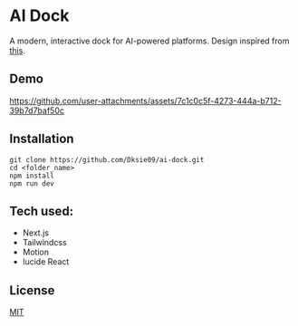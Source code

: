 # AI Dock

A modern, interactive dock for AI-powered platforms. Design inspired from [this](https://dribbble.com/shots/24620816-Chat-AI).

## Demo
https://github.com/user-attachments/assets/7c1c0c5f-4273-444a-b712-39b7d7baf50c


## Installation

```
git clone https://github.com/Dksie09/ai-dock.git
cd <folder_name>
npm install
npm run dev
```

## Tech used:
- Next.js
- Tailwindcss
- Motion
- lucide React

## License
[MIT](https://github.com/Dksie09/ai-dock/blob/main/LICENSE)
